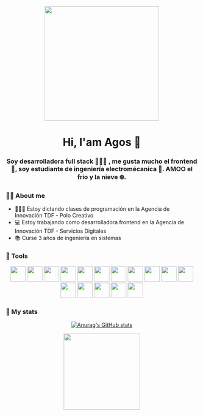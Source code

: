 <div class="header" align="center">
  <img src="https://media.giphy.com/media/JhZcAuGjuDmZq/giphy.gif" width="300">

  <h1> Hi, I'am Agos 🌻</h1>
  <h3> Soy desarrolladora full stack 👩🏼‍💻 , me gusta mucho el frontend 🎨, soy estudiante de ingeniería electromécanica 🔧. AMOO el frio y la nieve ❄️.
</div>
    
### 🤘🏼 About me 
  
 -  👩🏼‍🏫 Estoy dictando clases de programación en la Agencia de Innovación TDF - Polo Creativo
 -  💻 Estoy trabajando como desarrolladora frontend en la Agencia de Innovación TDF - Servicios Digitales
 -  📚 Curse 3 años de ingeniería en sistemas 
  
### 🔨 Tools
<div class="lenguajes" align="center" justify-content="space-around">
  <img src="https://cdn.icon-icons.com/icons2/112/PNG/512/python_18894.png" width="40">
  <img src="https://cdn.icon-icons.com/icons2/2415/PNG/512/bootstrap_plain_logo_icon_146619.png" width="40">
  <img src="https://cdn.icon-icons.com/icons2/2107/PNG/512/file_type_django_icon_130645.png" width="40">
  <img src="https://cdn.icon-icons.com/icons2/2415/PNG/512/react_original_logo_icon_146374.png" width="40">
  <img src="https://cdn.icon-icons.com/icons2/2107/PNG/512/file_type_ejs_icon_130626.png" width="40">
  <img src="https://cdn.icon-icons.com/icons2/936/PNG/512/github-logo_icon-icons.com_73546.png" width="40">
  <img src="https://cdn.icon-icons.com/icons2/2107/PNG/512/file_type_js_official_icon_130509.png" width="40">
  <img src="https://cdn.icon-icons.com/icons2/2107/PNG/512/file_type_css_icon_130661.png" width="40">
  <img src="https://cdn.icon-icons.com/icons2/2107/PNG/512/file_type_html_icon_130541.png" width="40">
  <img src="https://cdn.icon-icons.com/icons2/2415/PNG/512/express_original_wordmark_logo_icon_146528.png" width="40">
  <img src="https://cdn.icon-icons.com/icons2/2415/PNG/512/nodejs_original_wordmark_logo_icon_146412.png" width="40">
  <img src="https://cdn.icon-icons.com/icons2/2415/PNG/512/git_original_wordmark_logo_icon_146510.png" width="40">
  <img src="https://cdn.icon-icons.com/icons2/2415/PNG/512/mysql_original_wordmark_logo_icon_146417.png" width ="40">
  <img src="https://cdn.icon-icons.com/icons2/2415/PNG/512/csharp_original_logo_icon_146578.png" width="40">
  <img src="https://cdn.icon-icons.com/icons2/2699/PNG/512/figma_logo_icon_170157.png" width="40">
  <img src="https://cdn.icon-icons.com/icons2/2699/PNG/512/canva_logo_icon_168459.png" width="40">
  </div> 
  
### 🏁 My stats
  <div class="mystats" align="center">
    
  [![Anurag's GitHub stats](https://github-readme-stats.vercel.app/api?username=AgosNori&theme=dark)](https://github.com/anuraghazra/github-readme-stats)








  <div class="header" align="center">
    <img width= "200" 
src="https://media4.giphy.com/media/v1.Y2lkPTc5MGI3NjExMGo2MW1wMTRzbnc4YXl6bDMwdWdsdnZsMHV6NXJoNG9jNGR6M2lxOCZlcD12MV9pbnRlcm5hbF9naWZfYnlfaWQmY3Q9Zw/l4FGs5dbisGxm5b9e/giphy.gif">
  </div>
<!--
**AgosNori/AgosNori** is a ✨ _special_ ✨ repository because its `README.md` (this file) appears on your GitHub profile.

Here are some ideas to get you started:

- 🔭 I’m currently working on ...
- 🌱 I’m currently learning ...
- 👯 I’m looking to collaborate on ...
- 🤔 I’m looking for help with ...
- 💬 Ask me about ...
- 📫 How to reach me: ...
- 😄 Pronouns: ...
- ⚡ Fun fact: ...
-->
